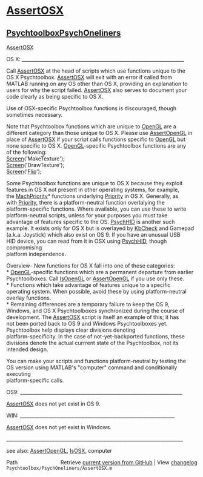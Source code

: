 # [AssertOSX](AssertOSX)
## [Psychtoolbox](Psychtoolbox)[PsychOneliners](PsychOneliners)

[AssertOSX](AssertOSX)  
  
OS X: \_\_\_\_\_\_\_\_\_\_\_\_\_\_\_\_\_\_\_\_\_\_\_\_\_\_\_\_\_\_\_\_\_\_\_\_\_\_\_\_\_\_\_\_\_\_\_\_\_\_\_\_\_\_\_\_\_\_\_\_\_\_\_\_\_\_\_  
  
Call [AssertOSX](AssertOSX) at the head of scripts which use functions unique to the  
OS X Psychtoolbox.  [AssertOSX](AssertOSX) will exit with an error if called from  
MATLAB running on any OS other than OS X, providing an explanation to  
users for why the script failed.  [AssertOSX](AssertOSX) also serves to document your  
code clearly as being specific to OS X.      
  
Use of OSX-specific Psychtoolbox functions is discouraged, though  
sometimes necessary.    
  
Note that Psychtoolbox functions which are unique to [OpenGL](OpenGL) are a  
different category than those unique to OS X.  Please use [AssertOpenGL](AssertOpenGL) in  
place of [AssertOSX](AssertOSX) if your script calls functions specific to [OpenGL](OpenGL) but  
none specific to OS X. [OpenGL](OpenGL)-specific Psychtoolbox functions are any  
of the following:  
      [Screen](Screen)('MakeTexture');   
      [Screen](Screen)('DrawTexture');  
      [Screen](Screen)('[Flip](Flip)');  
  
Some Psychtoolbox functions are unique to OS X because they exploit  
features in OS X not present in other operating systems, for example,  
the [MachPriority](MachPriority)\* functions underlying [Priority](Priority) in OS X. Generally, as  
with [Priority](Priority), there is a platform-neutral function overlalying the  
platform-specific functions.  Where available, you can use these to write  
platform-neutral scripts, unless for your purposes you must take  
advantage of features specific to the OS.  [PsychHID](PsychHID) is another such  
example.  It exists only for OS X but is overlayed by [KbCheck](KbCheck) and Gamepad  
(a.k.a. Joystick) which also exist on OS 9.  If you have an unusual USB  
HID device, you can read from it in OSX using [PsychHID](PsychHID), though compromising  
platform independence.    
  
Overview- New functions for OS X fall into one of these categories:  
 \* [OpenGL](OpenGL)-specific functions which are a permanent departure from earlier  
  Psychtoolboxes.  Call [IsOpenGL](IsOpenGL) or [AssertOpenGL](AssertOpenGL) if you use only these.   
 \* Functions which take advantage of features unique to a specific  
 operating system.  When possible, avoid these by using platform-neutral  
  overlay functions.   
 \* Remaining differences are a temporary failure to keep the OS 9,  
 Windows, and OS X Psychtoolboxes synchronized during the course of  
 development. The [AssertOSX](AssertOSX) script is itself an example of this; it has  
 not been ported back to OS 9 and Windows Psychtoolboxes yet.  
 Psychtoolbox help displays clear divisions denoting  
 platform-specificity.  In the case of not-yet-backported functions, these  
 divisions denote the actual currrent state of the Psychtoolbox, not its  
 intended design.    
  
 You can make your scripts and functions platform-neutral by testing the  
 OS version using MATLAB's "computer" command and conditionally executing  
 platform-specific calls.   
  
OS9: \_\_\_\_\_\_\_\_\_\_\_\_\_\_\_\_\_\_\_\_\_\_\_\_\_\_\_\_\_\_\_\_\_\_\_\_\_\_\_\_\_\_\_\_\_\_\_\_\_\_\_\_\_\_\_\_\_\_\_\_\_\_\_\_\_\_\_  
  
[AssertOSX](AssertOSX) does not yet exist in OS 9.   
  
WIN: \_\_\_\_\_\_\_\_\_\_\_\_\_\_\_\_\_\_\_\_\_\_\_\_\_\_\_\_\_\_\_\_\_\_\_\_\_\_\_\_\_\_\_\_\_\_\_\_\_\_\_\_\_\_\_\_\_\_\_\_\_\_\_\_  
  
[AssertOSX](AssertOSX) does not yet exist in Windows.  
  
\_\_\_\_\_\_\_\_\_\_\_\_\_\_\_\_\_\_\_\_\_\_\_\_\_\_\_\_\_\_\_\_\_\_\_\_\_\_\_\_\_\_\_\_\_\_\_\_\_\_\_\_\_\_\_\_\_\_\_\_\_\_\_\_\_\_\_\_\_\_\_\_\_  
  
see also: [AssertOpenGL](AssertOpenGL), [IsOSX](IsOSX), computer  




<div class="code_header" style="text-align:right;">
  <span style="float:left;">Path&nbsp;&nbsp;</span> <span class="counter">Retrieve <a href=
  "https://raw.github.com/Psychtoolbox-3/Psychtoolbox-3/beta/Psychtoolbox/PsychOneliners/AssertOSX.m">current version from GitHub</a> | View <a href=
  "https://github.com/Psychtoolbox-3/Psychtoolbox-3/commits/beta/Psychtoolbox/PsychOneliners/AssertOSX.m">changelog</a></span>
</div>
<div class="code">
  <code>Psychtoolbox/PsychOneliners/AssertOSX.m</code>
</div>

